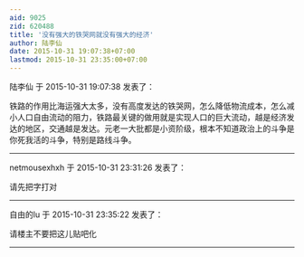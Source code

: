 ```yaml
---
aid: 9025
zid: 620488
title: '没有强大的铁哭网就没有强大的经济'
author: 陆李仙
date: 2015-10-31 19:07:38+07:00
lastmod: 2015-10-31 23:35:00+07:00
---
```


陆李仙 于 2015-10-31 19:07:38 发表了：

铁路的作用比海运强大太多，没有高度发达的铁哭网，怎么降低物流成本，怎么减小人口自由流动的阻力，铁路最关键的做用就是实现人口的巨大流动，越是经济发达的地区，交通越是发达。元老一大批都是小资阶级，根本不知道政治上的斗争是你死我活的斗争，特别是路线斗争。

---------

netmousexhxh 于 2015-10-31 23:31:26 发表了：

请先把字打对

---------

自由的lu 于 2015-10-31 23:35:22 发表了：

请楼主不要把这儿贴吧化

---------

